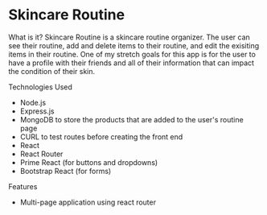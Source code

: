 # Skincare Routine

What is it?
Skincare Routine is a skincare routine organizer. The user can see their routine, add and delete items to their routine, and edit the exisiting items in their routine. One of my stretch goals for this app is for the user to have a profile with their friends and all of their information that can impact the condition of their skin.

Technologies Used

- Node.js
- Express.js
- MongoDB to store the products that are added to the user's routine page
- CURL to test routes before creating the front end
- React
- React Router
- Prime React (for buttons and dropdowns)
- Bootstrap React (for forms)

Features

- Multi-page application using react router
